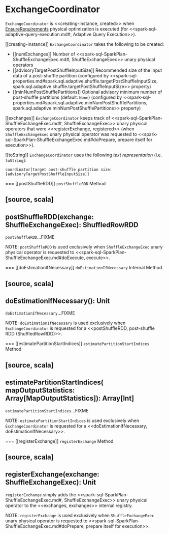 # ExchangeCoordinator

`ExchangeCoordinator` is <<creating-instance, created>> when [EnsureRequirements](physical-optimizations/EnsureRequirements.md) physical optimization is executed (for <<spark-sql-adaptive-query-execution.md#, Adaptive Query Execution>>).

[[creating-instance]]
`ExchangeCoordinator` takes the following to be created:

* [[numExchanges]] Number of <<spark-sql-SparkPlan-ShuffleExchangeExec.md#, ShuffleExchangeExec>> unary physical operators
* [[advisoryTargetPostShuffleInputSize]] Recommended size of the input data of a post-shuffle partition (configured by <<spark-sql-properties.md#spark.sql.adaptive.shuffle.targetPostShuffleInputSize, spark.sql.adaptive.shuffle.targetPostShuffleInputSize>> property)
* [[minNumPostShufflePartitions]] Optional advisory minimum number of post-shuffle partitions (default: `None`) (configured by <<spark-sql-properties.md#spark.sql.adaptive.minNumPostShufflePartitions, spark.sql.adaptive.minNumPostShufflePartitions>> property)

[[exchanges]]
`ExchangeCoordinator` keeps track of <<spark-sql-SparkPlan-ShuffleExchangeExec.md#, ShuffleExchangeExec>> unary physical operators that were <<registerExchange, registered>> (when `ShuffleExchangeExec` unary physical operator was requested to <<spark-sql-SparkPlan-ShuffleExchangeExec.md#doPrepare, prepare itself for execution>>).

[[toString]]
`ExchangeCoordinator` uses the following *text representation* (i.e. `toString`):

```
coordinator[target post-shuffle partition size: [advisoryTargetPostShuffleInputSize]]
```

=== [[postShuffleRDD]] `postShuffleRDD` Method

[source, scala]
----
postShuffleRDD(exchange: ShuffleExchangeExec): ShuffledRowRDD
----

`postShuffleRDD`...FIXME

NOTE: `postShuffleRDD` is used exclusively when `ShuffleExchangeExec` unary physical operator is requested to <<spark-sql-SparkPlan-ShuffleExchangeExec.md#doExecute, execute>>.

=== [[doEstimationIfNecessary]] `doEstimationIfNecessary` Internal Method

[source, scala]
----
doEstimationIfNecessary(): Unit
----

`doEstimationIfNecessary`...FIXME

NOTE: `doEstimationIfNecessary` is used exclusively when `ExchangeCoordinator` is requested for a <<postShuffleRDD, post-shuffle RDD (ShuffledRowRDD)>>.

=== [[estimatePartitionStartIndices]] `estimatePartitionStartIndices` Method

[source, scala]
----
estimatePartitionStartIndices(
  mapOutputStatistics: Array[MapOutputStatistics]): Array[Int]
----

`estimatePartitionStartIndices`...FIXME

NOTE: `estimatePartitionStartIndices` is used exclusively when `ExchangeCoordinator` is requested for a <<doEstimationIfNecessary, doEstimationIfNecessary>>.

=== [[registerExchange]] `registerExchange` Method

[source, scala]
----
registerExchange(exchange: ShuffleExchangeExec): Unit
----

`registerExchange` simply adds the <<spark-sql-SparkPlan-ShuffleExchangeExec.md#, ShuffleExchangeExec>> unary physical operator to the <<exchanges, exchanges>> internal registry.

NOTE: `registerExchange` is used exclusively when `ShuffleExchangeExec` unary physical operator is requested to <<spark-sql-SparkPlan-ShuffleExchangeExec.md#doPrepare, prepare itself for execution>>.
